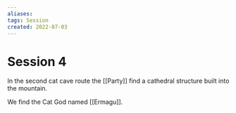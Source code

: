 ```yaml
---
aliases:  
tags: Session 
created: 2022-07-03
---
```

# Session 4
In the second cat cave route the [[Party]] find a cathedral structure built into the mountain.

We find the Cat God named [[Ermagu]].